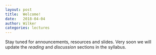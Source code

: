 ```yaml
---
layout: post
title:  Welcome!
date:   2018-04-04
author: Wilker
categories: lectures
---
```


Stay tuned for announcements, resources and slides.
Very soon we will update the *reading* and *discussion* sections in the syllabus.


